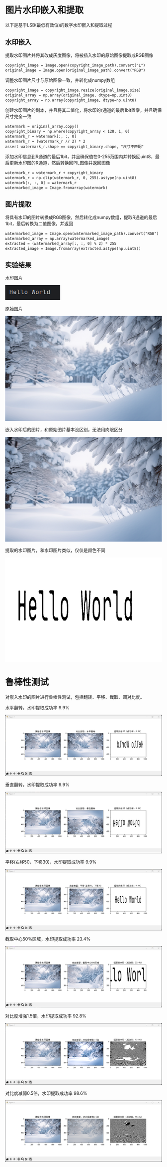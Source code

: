 # 图片水印嵌入和提取

以下是基于LSB(最低有效位)的数字水印嵌入和提取过程


##  水印嵌入

提取水印图片并将其改成灰度图像，将被插入水印的原始图像提取成RGB图像

    copyright_image = Image.open(copyright_image_path).convert("L")  
    original_image = Image.open(original_image_path).convert("RGB")

调整水印图片尺寸与原始图像一致，并转化成numpy数组
    
    copyright_image = copyright_image.resize(original_image.size)
    original_array = np.array(original_image, dtype=np.uint8)
    copyright_array = np.array(copyright_image, dtype=np.uint8)

创建水印图片的副本，并且将其二值化，将水印的r通道的最后1bit置零，并且确保尺寸完全一致

    watermark = original_array.copy()
    copyright_binary = np.where(copyright_array < 128, 1, 0)
    watermark_r = watermark[:, :, 0]
    watermark_r = (watermark_r // 2) * 2 
    assert watermark_r.shape == copyright_binary.shape, "尺寸不匹配"

添加水印信息到R通道的最后1bit，并且确保值在0-255范围内并转换回uint8，最后更新水印图的R通道，然后转换回PIL图像并返回图像
    
    watermark_r = watermark_r + copyright_binary
    watermark_r = np.clip(watermark_r, 0, 255).astype(np.uint8)
    watermark[:, :, 0] = watermark_r
    watermarked_image = Image.fromarray(watermark)

## 图片提取

将具有水印的图片转换成RGB图像，然后转化成numpy数组，提取R通道的最后1bit，最后转换为二值图像，并返回

    watermarked_image = Image.open(watermarked_image_path).convert("RGB")
    watermarked_array = np.array(watermarked_image)
    extracted = (watermarked_array[:, :, 0] % 2) * 255
    extracted_image = Image.fromarray(extracted.astype(np.uint8))

## 实验结果

水印图片

![水印图片](./code/Copyright_Image.png)

原始图片

![原始图片](./code/Original_Image.png)

嵌入水印后的图片，和原始图片基本没区别，无法用肉眼区分

![嵌入水印后的图片](./code/Watermarked_Result.png)


提取的水印图片，和水印图片类似，仅仅是颜色不同

![提取的水印图片](./code/Extracted_Watermark.png)


# 鲁棒性测试


对嵌入水印的图片进行鲁棒性测试，包括翻转、平移、截取、调对比度。

水平翻转，水印提取成功率 9.9%

![水平翻转](./TestResults/FlipHorizontally.png)


垂直翻转，水印提取成功率 9.9%

![垂直翻转](./TestResults/FlipVertically.png)

平移(右移50，下移30)，水印提取成功率 9.9%

![平移](./TestResults/Translate.png)

截取中心50%区域，水印提取成功率 23.4%

![截取](./TestResults/Intercept.png)

对比度增强1.5倍，水印提取成功率 92.8%

![增强对比度](./TestResults/EnhanceContrast.png)

对比度减弱0.5倍，水印提取成功率 98.6%

![减弱对比度](./TestResults/ReduceContrast.png)






































